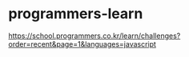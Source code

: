 # programmers-learn

https://school.programmers.co.kr/learn/challenges?order=recent&page=1&languages=javascript
